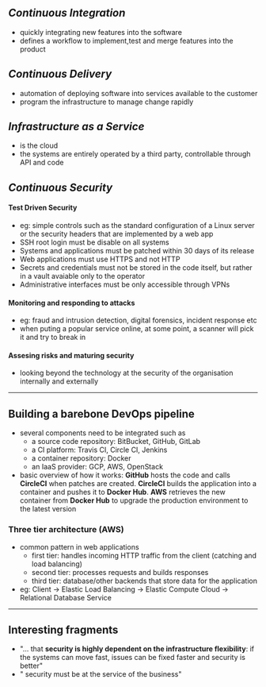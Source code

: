 ## *Continuous Integration*
* quickly integrating new features into the software
* defines a workflow to implement,test and merge features into the product

## *Continuous Delivery*
* automation of deploying software into services available to the customer
* program the infrastructure to manage change rapidly

## *Infrastructure as a Service*
* is the cloud
* the systems are entirely operated by a third party, controllable through API and code

## *Continuous Security*
#### Test Driven Security
* eg: simple controls such as the standard configuration of a Linux server or the security headers that are implemented by a web app
* SSH root login must be disable on all systems
* Systems and applications must be patched within 30 days of its release
* Web applications must use HTTPS and not HTTP
* Secrets and credentials must not be stored in the code itself, but rather in a vault avaiable only to the operator
* Administrative interfaces must be only accessible through VPNs
#### Monitoring and responding to attacks
* eg: fraud and intrusion detection, digital forensics, incident response etc
* when puting a popular service online, at some point, a scanner will pick it and try to break in
#### Assesing risks and maturing security
* looking beyond the technology at the security of the organisation internally and externally

---

## Building a barebone DevOps pipeline
* several components need to be integrated such as
  * a source code repository: BitBucket, GitHub, GitLab
  * a CI platform: Travis CI, Circle CI, Jenkins
  * a container repository: Docker
  * an IaaS provider: GCP, AWS, OpenStack
* basic overview of how it works: **GitHub** hosts the code and calls **CircleCI** when patches are created. **CircleCI** builds the application into a container and pushes it to **Docker Hub**. **AWS** retrieves the new container from **Docker Hub** to upgrade the production environment to the latest version


### Three tier architecture (AWS)
* common pattern in web applications
  * first tier: handles incoming HTTP traffic from the client (catching and load balancing)
  * second tier: processes requests and builds responses
  * third tier: database/other backends that store data for the application
* eg: Client -> Elastic Load Balancing -> Elastic Compute Cloud -> Relational Database Service







---

## Interesting fragments
* "... that **security is highly dependent on the infrastructure flexibility**: if the systems can move fast, issues can be fixed faster and security is better"
* " security must be at the service of the business"